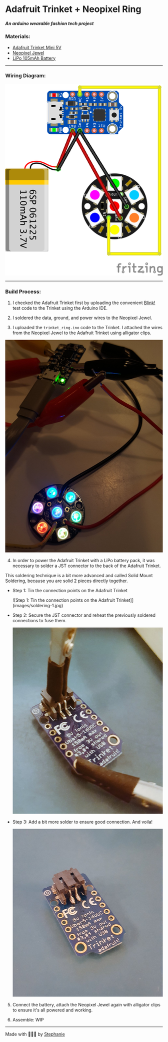# Adafruit Trinket +  Neopixel Ring

##### An arduino wearable fashion tech project

### Materials:

- [Adafruit Trinket Mini 5V](https://www.adafruit.com/product/1501)
- [Neopixel Jewel](https://www.adafruit.com/product/2226)
- [LiPo 105mAh Battery]()
---
### Wiring Diagram:

![Fritzing Diagram](images/Trinket_Neopixel_Ring.png)

---

### Build Process:

1. I checked the Adafruit Trinket first by uploading the convenient [Blink!](https://learn.adafruit.com/introducing-trinket/setting-up-with-arduino-ide) test code to the Trinket using the Arduino IDE.

2. I soldered the data, ground, and power wires to the Neopixel Jewel.

3. I uploaded the `trinket_ring.ino` code to the Trinket. I attached the wires from the Neopixel Jewel to the Adafruit Trinket using alligator clips.

  ![Checking the program & wiring](images/trinket_wiring_check.jpg)

4. In order to power the Adafruit Trinket with a LiPo battery pack, it was necessary to solder a JST connector to the back of the Adafruit Trinket.

  This soldering technique is a bit more advanced and called Solid Mount Soldering, because you are solid 2 pieces directly together.

  - Step 1: Tin the connection points on the Adafruit Trinket

    ![Step 1: Tin the connection points on the Adafruit Trinket]](images/soldering-1.jpg)

  - Step 2: Secure the JST connector and reheat the previously soldered connections to fuse them.

    ![Step 2: Secure the JST connector and reheat the previously soldered connections to fuse them.](images/soldering-2.jpg)

  - Step 3: Add a bit more solder to ensure good connection. And voila!

    ![Step 3: Add a bit more solder to ensure good connection.](images/soldering-3.jpg)

5. Connect the battery, attach the Neopixel Jewel again with alligator clips to ensure it's all powered and working.

6. Assemble: WIP
---
Made with 💚💙💜 by [Stephanie](https://stephanie.lol)
